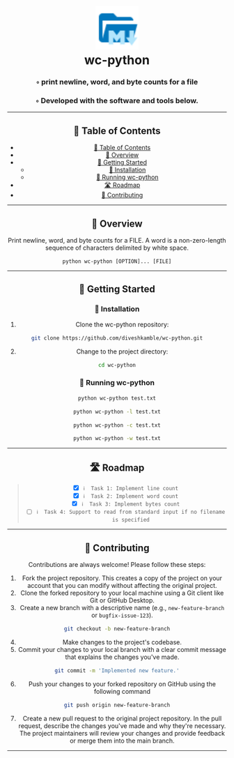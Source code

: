 <div align="center">
<h1 align="center">
<img src="https://raw.githubusercontent.com/PKief/vscode-material-icon-theme/ec559a9f6bfd399b82bb44393651661b08aaf7ba/icons/folder-markdown-open.svg" width="100" />
<br>wc-python</h1>
<h3>◦ print newline, word, and byte counts for a file</h3>
<h3>◦ Developed with the software and tools below.</h3>

---

## 📖 Table of Contents

- [📖 Table of Contents](#-table-of-contents)
- [📍 Overview](#-overview)
- [🚀 Getting Started](#-getting-started)
  - [🔧 Installation](#-installation)
  - [🤖 Running wc-python](#-running-wc-python)
- [🛣 Roadmap](#-roadmap)
- [🤝 Contributing](#-contributing)

---

## 📍 Overview

Print newline, word, and byte counts for a FILE. A word is a non-zero-length sequence
of characters delimited by white space.

```
python wc-python [OPTION]... [FILE]
```

---

## 🚀 Getting Started

### 🔧 Installation

1. Clone the wc-python repository:

```sh
git clone https://github.com/diveshkamble/wc-python.git
```

2. Change to the project directory:

```sh
cd wc-python
```

### 🤖 Running wc-python

```sh
python wc-python test.txt
```

```sh
python wc-python -l test.txt
```

```sh
python wc-python -c test.txt
```

```sh
python wc-python -w test.txt
```

---

## 🛣 Roadmap

> - [x] `ℹ️  Task 1: Implement line count`
> - [x] `ℹ️  Task 2: Implement word count`
> - [x] `ℹ️  Task 3: Implement bytes count`
> - [ ] `ℹ️  Task 4: Support to read from standard input if no filename is specified`

---

## 🤝 Contributing

Contributions are always welcome! Please follow these steps:

1. Fork the project repository. This creates a copy of the project on your account that you can modify without affecting the original project.
2. Clone the forked repository to your local machine using a Git client like Git or GitHub Desktop.
3. Create a new branch with a descriptive name (e.g., `new-feature-branch` or `bugfix-issue-123`).

```sh
git checkout -b new-feature-branch
```

4. Make changes to the project's codebase.
5. Commit your changes to your local branch with a clear commit message that explains the changes you've made.

```sh
git commit -m 'Implemented new feature.'
```

6. Push your changes to your forked repository on GitHub using the following command

```sh
git push origin new-feature-branch
```

7. Create a new pull request to the original project repository. In the pull request, describe the changes you've made and why they're necessary.
   The project maintainers will review your changes and provide feedback or merge them into the main branch.

---
